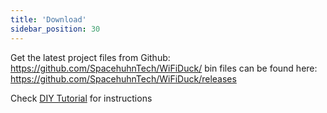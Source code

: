 ```yaml
---
title: 'Download'
sidebar_position: 30
---
```


Get the latest project files from Github: https://github.com/SpacehuhnTech/WiFiDuck/
bin files can be found here: https://github.com/SpacehuhnTech/WiFiDuck/releases

Check [DIY Tutorial](category/diy-tutorial/) for instructions